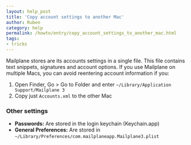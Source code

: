 ```yaml
---
layout: help_post
title: 'Copy account settings to another Mac'
author: Ruben
category: help
permalink: /howto/entry/copy_account_settings_to_another_mac.html
tags:
- tricks
---
```


Mailplane stores are its accounts settings in a single file. This file contains text snippets, signatures and account options. If you use Mailplane on multiple Macs, you can avoid reentering account information if you:

1. Open Finder, Go > Go to Folder and enter `~/Library/Application Support/Mailplane 3`
2. Copy just `Accounts.xml` to the other Mac


### Other settings

* **Passwords:** Are stored in the login keychain (Keychain.app)
* **General Preferences:** Are stored in `~/Library/Preferences/com.mailplaneapp.Mailplane3.plist`
